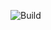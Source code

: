 ![Build](https://github.com/hostettler/sample-microservice-application/actions/workflows/maven.yml/badge.svg)
